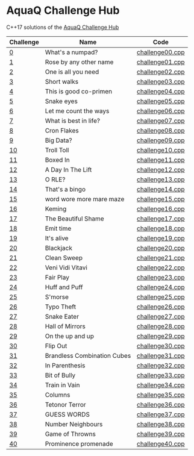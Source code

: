 # AquaQ Challenge Hub

C++17 solutions of the [AquaQ Challenge Hub](https://challenges.aquaq.co.uk)

| Challenge                                         | Name                        | Code                                             |
|---------------------------------------------------|-----------------------------|--------------------------------------------------|
| [0](https://challenges.aquaq.co.uk/challenge/0)   | What's a numpad?            | [challenge00.cpp](challenges/00/challenge00.cpp) |
| [1](https://challenges.aquaq.co.uk/challenge/1)   | Rose by any other name      | [challenge01.cpp](challenges/01/challenge01.cpp) |
| [2](https://challenges.aquaq.co.uk/challenge/2)   | One is all you need         | [challenge02.cpp](challenges/02/challenge02.cpp) |
| [3](https://challenges.aquaq.co.uk/challenge/3)   | Short walks                 | [challenge03.cpp](challenges/03/challenge03.cpp) |
| [4](https://challenges.aquaq.co.uk/challenge/4)   | This is good co-primen      | [challenge04.cpp](challenges/04/challenge04.cpp) |
| [5](https://challenges.aquaq.co.uk/challenge/5)   | Snake eyes                  | [challenge05.cpp](challenges/05/challenge05.cpp) |
| [6](https://challenges.aquaq.co.uk/challenge/6)   | Let me count the ways       | [challenge06.cpp](challenges/06/challenge06.cpp) |
| [7](https://challenges.aquaq.co.uk/challenge/7)   | What is best in life?       | [challenge07.cpp](challenges/07/challenge07.cpp) |
| [8](https://challenges.aquaq.co.uk/challenge/8)   | Cron Flakes                 | [challenge08.cpp](challenges/08/challenge08.cpp) |
| [9](https://challenges.aquaq.co.uk/challenge/9)   | Big Data?                   | [challenge09.cpp](challenges/09/challenge09.cpp) |
| [10](https://challenges.aquaq.co.uk/challenge/10) | Troll Toll                  | [challenge10.cpp](challenges/10/challenge10.cpp) |
| [11](https://challenges.aquaq.co.uk/challenge/11) | Boxed In                    | [challenge11.cpp](challenges/11/challenge11.cpp) |
| [12](https://challenges.aquaq.co.uk/challenge/12) | A Day In The Lift           | [challenge12.cpp](challenges/12/challenge12.cpp) |
| [13](https://challenges.aquaq.co.uk/challenge/13) | O RLE?                      | [challenge13.cpp](challenges/13/challenge13.cpp) |
| [14](https://challenges.aquaq.co.uk/challenge/14) | That's a bingo              | [challenge14.cpp](challenges/14/challenge14.cpp) |
| [15](https://challenges.aquaq.co.uk/challenge/15) | word wore more mare maze    | [challenge15.cpp](challenges/15/challenge15.cpp) |
| [16](https://challenges.aquaq.co.uk/challenge/16) | Keming                      | [challenge16.cpp](challenges/16/challenge16.cpp) |
| [17](https://challenges.aquaq.co.uk/challenge/17) | The Beautiful Shame         | [challenge17.cpp](challenges/17/challenge17.cpp) |
| [18](https://challenges.aquaq.co.uk/challenge/18) | Emit time                   | [challenge18.cpp](challenges/18/challenge18.cpp) |
| [19](https://challenges.aquaq.co.uk/challenge/19) | It's alive                  | [challenge19.cpp](challenges/19/challenge19.cpp) |
| [20](https://challenges.aquaq.co.uk/challenge/20) | Blackjack                   | [challenge20.cpp](challenges/20/challenge20.cpp) |
| [21](https://challenges.aquaq.co.uk/challenge/21) | Clean Sweep                 | [challenge21.cpp](challenges/21/challenge21.cpp) |
| [22](https://challenges.aquaq.co.uk/challenge/22) | Veni Vidi Vitavi            | [challenge22.cpp](challenges/22/challenge22.cpp) |
| [23](https://challenges.aquaq.co.uk/challenge/23) | Fair Play                   | [challenge23.cpp](challenges/23/challenge23.cpp) |
| [24](https://challenges.aquaq.co.uk/challenge/24) | Huff and Puff               | [challenge24.cpp](challenges/24/challenge24.cpp) |
| [25](https://challenges.aquaq.co.uk/challenge/25) | S'morse                     | [challenge25.cpp](challenges/25/challenge25.cpp) |
| [26](https://challenges.aquaq.co.uk/challenge/26) | Typo Theft                  | [challenge26.cpp](challenges/26/challenge26.cpp) |
| [27](https://challenges.aquaq.co.uk/challenge/27) | Snake Eater                 | [challenge27.cpp](challenges/27/challenge27.cpp) |
| [28](https://challenges.aquaq.co.uk/challenge/28) | Hall of Mirrors             | [challenge28.cpp](challenges/28/challenge28.cpp) |
| [29](https://challenges.aquaq.co.uk/challenge/29) | On the up and up            | [challenge29.cpp](challenges/29/challenge29.cpp) |
| [30](https://challenges.aquaq.co.uk/challenge/30) | Flip Out                    | [challenge30.cpp](challenges/30/challenge30.cpp) |
| [31](https://challenges.aquaq.co.uk/challenge/31) | Brandless Combination Cubes | [challenge31.cpp](challenges/31/challenge31.cpp) |
| [32](https://challenges.aquaq.co.uk/challenge/32) | In Parenthesis              | [challenge32.cpp](challenges/32/challenge32.cpp) |
| [33](https://challenges.aquaq.co.uk/challenge/33) | Bit of Bully                | [challenge33.cpp](challenges/33/challenge33.cpp) |
| [34](https://challenges.aquaq.co.uk/challenge/34) | Train in Vain               | [challenge34.cpp](challenges/34/challenge34.cpp) |
| [35](https://challenges.aquaq.co.uk/challenge/35) | Columns                     | [challenge35.cpp](challenges/35/challenge35.cpp) |
| [36](https://challenges.aquaq.co.uk/challenge/36) | Tetonor Terror              | [challenge36.cpp](challenges/36/challenge36.cpp) |
| [37](https://challenges.aquaq.co.uk/challenge/37) | GUESS WORDS                 | [challenge37.cpp](challenges/37/challenge37.cpp) |
| [38](https://challenges.aquaq.co.uk/challenge/38) | Number Neighbours           | [challenge38.cpp](challenges/38/challenge38.cpp) |
| [39](https://challenges.aquaq.co.uk/challenge/39) | Game of Throwns             | [challenge39.cpp](challenges/39/challenge39.cpp) |
| [40](https://challenges.aquaq.co.uk/challenge/40) | Prominence promenade        | [challenge40.cpp](challenges/40/challenge40.cpp) |
